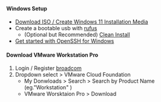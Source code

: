 #### Windows Setup

- [Download ISO / Create Windows 11 Installation Media](https://www.microsoft.com/en-us/software-download/windows11)
- Create a bootable usb with [rufus](https://rufus.ie/en/)
    - (Optional but Recommended) [Clean Install](https://github.com/memstechtips/UnattendedWinstall)
- [Get started with OpenSSH for Windows](https://learn.microsoft.com/en-us/windows-server/administration/openssh/openssh_install_firstuse?tabs=powershell&pivots=windows-server-2022)

#### Download VMware Workstation Pro

1. Login / Register [broadcom](https://login.broadcom.com/signin)
2. Dropdown select > VMware Cloud Foundation
    - My Donwloads > Search > Search by Product Name (eg."Workstation" )
    - VMware Worsktaion Pro > Download